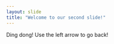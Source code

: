 ```yaml
---
layout: slide
title: "Welcome to our second slide!"
---
```

Ding dong!
Use the left arrow to go back!
